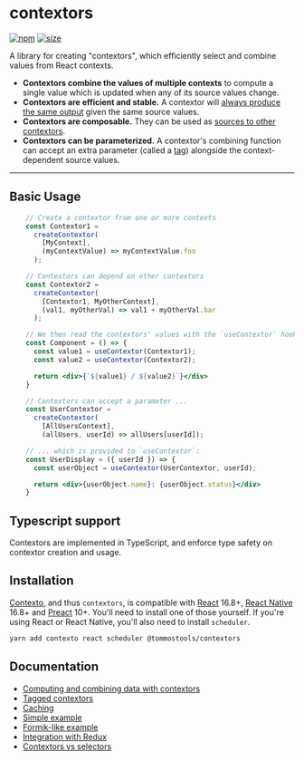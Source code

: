 contextors
==========

[![npm](https://img.shields.io/npm/v/@tommostools/contextors)](https://www.npmjs.com/package/@tommostools/contextors)
[![size](https://img.shields.io/bundlephobia/minzip/@tommostools/contextors)](https://bundlephobia.com/result?p=@tommostools/contextors)

A library for creating "contextors", which efficiently select and combine values
from React contexts.

 - **Contextors combine the values of multiple contexts** to compute a single value
 which is updated when any of its source values change.
 - **Contextors are efficient and stable.** A contextor will [always produce the same
 output](caching) given the same source values.
 - **Contextors are composable.** They can be used as [sources to other contextors](combining).
 - **Contextors can be parameterized.** A contextor's combining function can accept an
 extra parameter (called a [tag](tagged)) alongside the context-dependent source values.

---

## <a name="basic-usage"></a>Basic Usage

```jsx
    // Create a contextor from one or more contexts
    const Contextor1 =
      createContextor(
        [MyContext],
        (myContextValue) => myContextValue.foo
      );

    // Contextors can depend on other contextors
    const Contextor2 =
      createContextor(
        [Contextor1, MyOtherContext],
        (val1, myOtherVal) => val1 + myOtherVal.bar
      );

    // We then read the contextors' values with the `useContextor` hook:
    const Component = () => {
      const value1 = useContextor(Contextor1);
      const value2 = useContextor(Contextor2);

      return <div>{`${value1} / ${value2}`}</div>
    }

    // Contextors can accept a parameter ...
    const UserContextor =
      createContextor(
        [AllUsersContext],
        (allUsers, userId) => allUsers[userId]);

    // ... which is provided to `useContextor`:
    const UserDisplay = ({ userId }) => {
      const userObject = useContextor(UserContextor, userId);

      return <div>{userObject.name}: {userObject.status}</div>
    }
```

## <a name="typescript"></a>Typescript support

Contextors are implemented in TypeScript, and enforce type safety on contextor
creation and usage.

## Installation

[Contexto](https://www.npmjs.com/package/contexto), and thus `contextors`,
is compatible with
[React](https://react.dev/) 16.8+,
[React Native](https://reactnative.dev/) 16.8+
and [Preact](https://preactjs.com/) 10+.
You'll need to install one of those yourself.
If you're using React or React Native, you'll also need to install `scheduler`.

```bash
yarn add contexto react scheduler @tommostools/contextors
```

## <a name="documentation"></a>Documentation

 * [Computing and combining data with contextors](combining)
 * [Tagged contextors](tagged)
 * [Caching](caching)
 * [Simple example](simple-example)
 * [Formik-like example](formik-example)
 * [Integration with Redux](redux)
 * [Contextors vs selectors](selectors)
